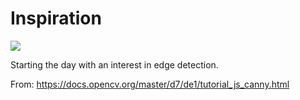 # Inspiration

![](https://db-feed.s3.amazonaws.com/legacy/Screen_Shot_2019_07_26_at_10_19_31_AM-1564150830075.png)

Starting the day with an interest in edge detection.

From: https://docs.opencv.org/master/d7/de1/tutorial_js_canny.html